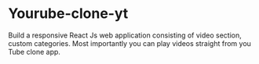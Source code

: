 # Yourube-clone-yt
Build a responsive React Js web application consisting of video section, custom categories. Most importantly you can play videos straight from you Tube clone app.
